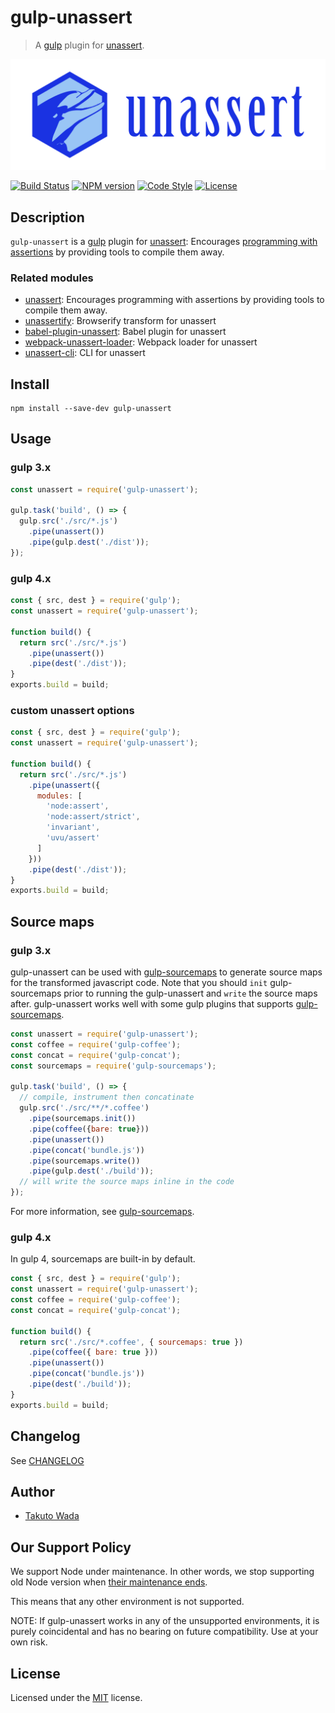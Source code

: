 # gulp-unassert

> A [gulp](https://github.com/gulpjs/gulp) plugin for [unassert](https://github.com/unassert-js/unassert).

[![unassert][unassert-banner]][unassert-url]

[![Build Status][travis-image]][travis-url]
[![NPM version][npm-image]][npm-url]
[![Code Style][style-image]][style-url]
[![License][license-image]][license-url]


## Description

`gulp-unassert` is a [gulp](https://github.com/gulpjs/gulp) plugin for [unassert](https://github.com/unassert-js/unassert): Encourages [programming with assertions](https://en.wikipedia.org/wiki/Assertion_(software_development)) by providing tools to compile them away.


### Related modules

- [unassert](https://github.com/unassert-js/unassert): Encourages programming with assertions by providing tools to compile them away.
- [unassertify](https://github.com/unassert-js/unassertify): Browserify transform for unassert
- [babel-plugin-unassert](https://github.com/unassert-js/babel-plugin-unassert): Babel plugin for unassert
- [webpack-unassert-loader](https://github.com/unassert-js/webpack-unassert-loader): Webpack loader for unassert
- [unassert-cli](https://github.com/unassert-js/unassert-cli): CLI for unassert


## Install

```shell
npm install --save-dev gulp-unassert
```

## Usage

### gulp 3.x

```javascript
const unassert = require('gulp-unassert');

gulp.task('build', () => {
  gulp.src('./src/*.js')
    .pipe(unassert())
    .pipe(gulp.dest('./dist'));
});
```

### gulp 4.x

```javascript
const { src, dest } = require('gulp');
const unassert = require('gulp-unassert');

function build() {
  return src('./src/*.js')
    .pipe(unassert())
    .pipe(dest('./dist'));
}
exports.build = build;
```

### custom unassert options

```javascript
const { src, dest } = require('gulp');
const unassert = require('gulp-unassert');

function build() {
  return src('./src/*.js')
    .pipe(unassert({
      modules: [
        'node:assert',
        'node:assert/strict',
        'invariant',
        'uvu/assert'
      ]
    }))
    .pipe(dest('./dist'));
}
exports.build = build;
```


## Source maps

### gulp 3.x

gulp-unassert can be used with [gulp-sourcemaps](https://github.com/gulp-sourcemaps/gulp-sourcemaps) to generate source maps for the transformed javascript code. Note that you should `init` gulp-sourcemaps prior to running the gulp-unassert and `write` the source maps after. gulp-unassert works well with some gulp plugins that supports [gulp-sourcemaps](https://github.com/gulp-sourcemaps/gulp-sourcemaps).

```javascript
const unassert = require('gulp-unassert');
const coffee = require('gulp-coffee');
const concat = require('gulp-concat');
const sourcemaps = require('gulp-sourcemaps');

gulp.task('build', () => {
  // compile, instrument then concatinate
  gulp.src('./src/**/*.coffee')
    .pipe(sourcemaps.init())
    .pipe(coffee({bare: true}))
    .pipe(unassert())
    .pipe(concat('bundle.js'))
    .pipe(sourcemaps.write())
    .pipe(gulp.dest('./build'));
  // will write the source maps inline in the code
});
```

For more information, see [gulp-sourcemaps](https://github.com/gulp-sourcemaps/gulp-sourcemaps).


### gulp 4.x

In gulp 4, sourcemaps are built-in by default.

```javascript
const { src, dest } = require('gulp');
const unassert = require('gulp-unassert');
const coffee = require('gulp-coffee');
const concat = require('gulp-concat');

function build() {
  return src('./src/*.coffee', { sourcemaps: true })
    .pipe(coffee({ bare: true }))
    .pipe(unassert())
    .pipe(concat('bundle.js'))
    .pipe(dest('./build'));
}
exports.build = build;
```


## Changelog

See [CHANGELOG](https://github.com/unassert-js/gulp-unassert/blob/master/CHANGELOG.md)


## Author

* [Takuto Wada](https://github.com/twada)


## Our Support Policy

We support Node under maintenance. In other words, we stop supporting old Node version when [their maintenance ends](https://github.com/nodejs/Release).

This means that any other environment is not supported.

NOTE: If gulp-unassert works in any of the unsupported environments, it is purely coincidental and has no bearing on future compatibility. Use at your own risk.


## License

Licensed under the [MIT](https://github.com/unassert-js/gulp-unassert/blob/master/LICENSE-MIT) license.


[unassert-url]: https://github.com/unassert-js/unassert
[unassert-banner]: https://raw.githubusercontent.com/unassert-js/unassert-js-logo/master/banner/banner-official-fullcolor.png

[npm-url]: https://npmjs.org/package/gulp-unassert
[npm-image]: https://badge.fury.io/js/gulp-unassert.svg

[travis-url]: https://travis-ci.org/unassert-js/gulp-unassert
[travis-image]: https://secure.travis-ci.org/unassert-js/gulp-unassert.svg?branch=master

[license-url]: https://github.com/unassert-js/gulp-unassert/blob/master/LICENSE-MIT
[license-image]: https://img.shields.io/badge/license-MIT-brightgreen.svg?style=flat

[style-url]: https://github.com/Flet/semistandard
[style-image]: https://img.shields.io/badge/code%20style-semistandard-brightgreen.svg
